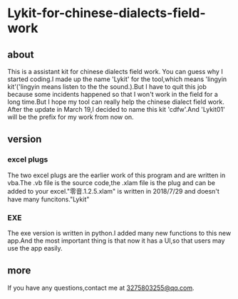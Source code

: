 # Lykit-for-chinese-dialects-field-work
## about
This is a assistant kit for chinese dialects field work.
You can guess why I started coding.I made up the name 'Lykit' for the tool,which means 'lingyin kit'('lingyin means listen to the the sound.).But I have to quit this job because some incidents happened so that I won't work in the field for a long time.But I hope my tool can really help the chinese dialect field work.
After the update in March 19,I decided to name this kit 'cdfw'.And 'Lykit01' will be the prefix for my work from now on.

## version
### excel plugs
The two excel plugs are the earlier work of this program and  are written in vba.The .vb file is the source code,the .xlam file is the plug and can be added to your excel."零音.1.2.5.xlam" is written in 2018/7/29 and doesn't have many funcitons."Lykit"

### EXE
The exe version is written in python.I added many new functions to this new app.And the most important thing is that now it has a UI,so that users may use the app easily.

## more
If you have any questions,contact me at 3275803255@qq.com.
